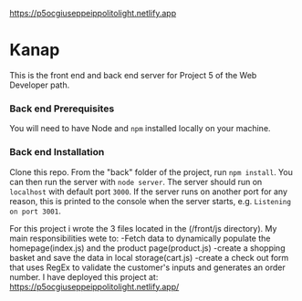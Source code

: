 https://p5ocgiuseppeippolitolight.netlify.app

# Kanap #

This is the front end and back end server for Project 5 of the Web Developer path.

### Back end Prerequisites ###

You will need to have Node and `npm` installed locally on your machine.

### Back end Installation ###

Clone this repo. From the "back" folder of the project, run `npm install`. You 
can then run the server with `node server`. 
The server should run on `localhost` with default port `3000`. If the
server runs on another port for any reason, this is printed to the
console when the server starts, e.g. `Listening on port 3001`.

For this project i wrote the 3 files located in the (/front/js directory).
My main responsibilities wete to:
-Fetch data to dynamically populate the homepage(index.js) and the product page(product.js) 
-create a shopping basket and save the data in local storage(cart.js)
-create a check out form that uses RegEx to validate the customer's inputs and generates an order number.
I have deployed this project at: https://p5ocgiuseppeippolitolight.netlify.app/

